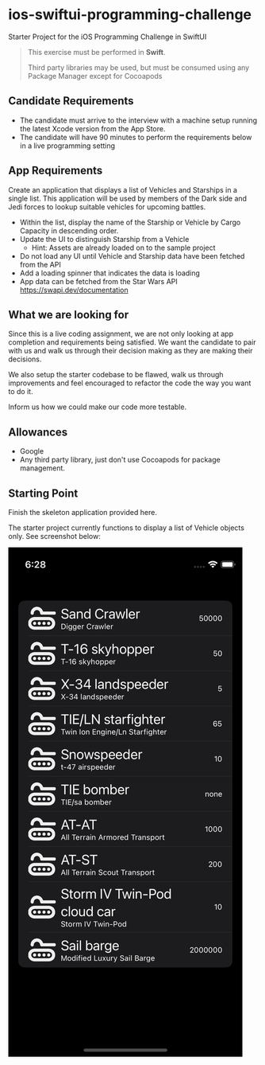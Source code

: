 # ios-swiftui-programming-challenge
Starter Project for the iOS Programming Challenge in SwiftUI

> This exercise must be performed in **Swift**. 
> 
> Third party libraries may be used, but must be consumed using any Package Manager except for Cocoapods

## Candidate Requirements
* The candidate must arrive to the interview with a machine setup running the latest Xcode version from the App Store.
* The candidate will have 90 minutes to perform the requirements below in a live programming setting


## App Requirements
Create an application that displays a list of Vehicles and Starships in a single list.  This application will be used by members of the Dark side and Jedi forces to lookup suitable vehicles for upcoming battles. 

* Within the list, display the name of the Starship or Vehicle by Cargo Capacity in descending order.
* Update the UI to distinguish Starship from a Vehicle
    * Hint: Assets are already loaded on to the sample project
* Do not load any UI until Vehicle and Starship data have been fetched from the API
* Add a loading spinner that indicates the data is loading
* App data can be fetched from the Star Wars API https://swapi.dev/documentation  


## What we are looking for
Since this is a live coding assignment, we are not only looking at app completion and requirements being satisfied.  We want the candidate to pair with us and walk us through their decision making as they are making their decisions.

We also setup the starter codebase to be flawed, walk us through improvements and feel encouraged to refactor the code the way you want to do it.

Inform us how we could make our code more testable.


## Allowances
* Google
* Any third party library, just don't use Cocoapods for package management.


## Starting Point

Finish the skeleton application provided here.

The starter project currently functions to display a list of Vehicle objects only.  See screenshot below:

![App Screenshot](starter_screenshot.png)